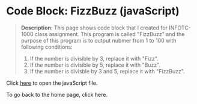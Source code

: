 # Code Block: FizzBuzz (javaScript)

> **Description**: This page shows code block that I created for INFOTC-1000 class assignment. This program is called "FizzBuzz" and the purpose of this program is to output nubmer from 1 to 100 with following conditions:
> 1. If the number is divisible by 3, replace it with "Fizz".
> 2. If the number is divisible by 5, replace it with "Buzz".
> 3. If the number is divisble by 3 and 5, replace it with "FizzBuzz".

Click [here](https://github.com/kevinkee99/Kevin-s-Repository-V.2/blob/50abcf812b65844ab9624095bd19bd6d260b7136/fizzbuzz.html) to open the javaScript file.

To go back to the home page, click here.
